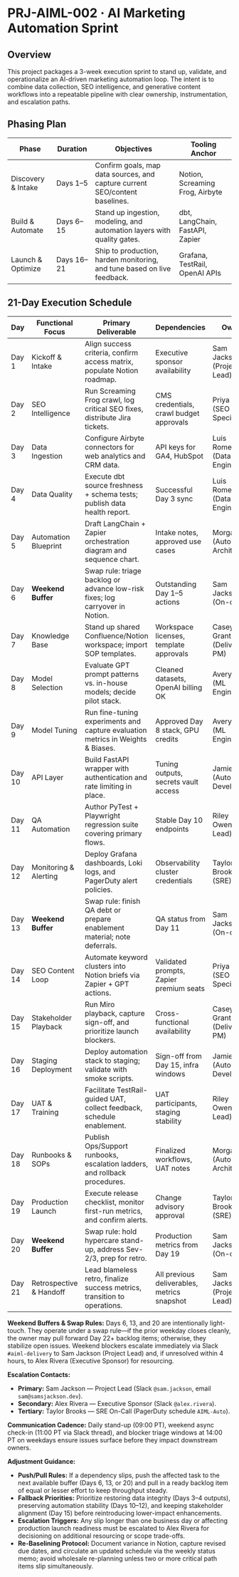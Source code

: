 # PRJ-AIML-002 · AI Marketing Automation Sprint

## Overview
This project packages a 3-week execution sprint to stand up, validate, and operationalize an AI-driven marketing automation loop. The intent is to combine data collection, SEO intelligence, and generative content workflows into a repeatable pipeline with clear ownership, instrumentation, and escalation paths.

## Phasing Plan
| Phase | Duration | Objectives | Tooling Anchor |
| --- | --- | --- | --- |
| Discovery & Intake | Days 1–5 | Confirm goals, map data sources, and capture current SEO/content baselines. | Notion, Screaming Frog, Airbyte |
| Build & Automate | Days 6–15 | Stand up ingestion, modeling, and automation layers with quality gates. | dbt, LangChain, FastAPI, Zapier |
| Launch & Optimize | Days 16–21 | Ship to production, harden monitoring, and tune based on live feedback. | Grafana, TestRail, OpenAI APIs |

## 21-Day Execution Schedule
| Day | Functional Focus | Primary Deliverable | Dependencies | Owner |
| --- | --- | --- | --- | --- |
| Day 1 | Kickoff & Intake | Align success criteria, confirm access matrix, populate Notion roadmap. | Executive sponsor availability | Sam Jackson (Project Lead) |
| Day 2 | SEO Intelligence | Run Screaming Frog crawl, log critical SEO fixes, distribute Jira tickets. | CMS credentials, crawl budget approvals | Priya Mehta (SEO Specialist) |
| Day 3 | Data Ingestion | Configure Airbyte connectors for web analytics and CRM data. | API keys for GA4, HubSpot | Luis Romero (Data Engineer) |
| Day 4 | Data Quality | Execute dbt source freshness + schema tests; publish data health report. | Successful Day 3 sync | Luis Romero (Data Engineer) |
| Day 5 | Automation Blueprint | Draft LangChain + Zapier orchestration diagram and sequence chart. | Intake notes, approved use cases | Morgan Lee (Automation Architect) |
| Day 6 | **Weekend Buffer** | Swap rule: triage backlog or advance low-risk fixes; log carryover in Notion. | Outstanding Day 1–5 actions | Sam Jackson (On-call) |
| Day 7 | Knowledge Base | Stand up shared Confluence/Notion workspace; import SOP templates. | Workspace licenses, template approvals | Casey Grant (Delivery PM) |
| Day 8 | Model Selection | Evaluate GPT prompt patterns vs. in-house models; decide pilot stack. | Cleaned datasets, OpenAI billing OK | Avery Chen (ML Engineer) |
| Day 9 | Model Tuning | Run fine-tuning experiments and capture evaluation metrics in Weights & Biases. | Approved Day 8 stack, GPU credits | Avery Chen (ML Engineer) |
| Day 10 | API Layer | Build FastAPI wrapper with authentication and rate limiting in place. | Tuning outputs, secrets vault access | Jamie Patel (Automation Developer) |
| Day 11 | QA Automation | Author PyTest + Playwright regression suite covering primary flows. | Stable Day 10 endpoints | Riley Owens (QA Lead) |
| Day 12 | Monitoring & Alerting | Deploy Grafana dashboards, Loki logs, and PagerDuty alert policies. | Observability cluster credentials | Taylor Brooks (SRE) |
| Day 13 | **Weekend Buffer** | Swap rule: finish QA debt or prepare enablement material; note deferrals. | QA status from Day 11 | Sam Jackson (On-call) |
| Day 14 | SEO Content Loop | Automate keyword clusters into Notion briefs via Zapier + GPT actions. | Validated prompts, Zapier premium seats | Priya Mehta (SEO Specialist) |
| Day 15 | Stakeholder Playback | Run Miro playback, capture sign-off, and prioritize launch blockers. | Cross-functional availability | Casey Grant (Delivery PM) |
| Day 16 | Staging Deployment | Deploy automation stack to staging; validate with smoke scripts. | Sign-off from Day 15, infra windows | Jamie Patel (Automation Developer) |
| Day 17 | UAT & Training | Facilitate TestRail-guided UAT, collect feedback, schedule enablement. | UAT participants, staging stability | Riley Owens (QA Lead) |
| Day 18 | Runbooks & SOPs | Publish Ops/Support runbooks, escalation ladders, and rollback procedures. | Finalized workflows, UAT notes | Morgan Lee (Automation Architect) |
| Day 19 | Production Launch | Execute release checklist, monitor first-run metrics, and confirm alerts. | Change advisory approval | Taylor Brooks (SRE) |
| Day 20 | **Weekend Buffer** | Swap rule: hold hypercare stand-up, address Sev-2/3, prep for retro. | Production metrics from Day 19 | Sam Jackson (On-call) |
| Day 21 | Retrospective & Handoff | Lead blameless retro, finalize success metrics, transition to operations. | All previous deliverables, metrics snapshot | Sam Jackson (Project Lead) |

**Weekend Buffers & Swap Rules:** Days 6, 13, and 20 are intentionally light-touch. They operate under a swap rule—if the prior weekday closes cleanly, the owner may pull forward Day 22+ backlog items; otherwise, they stabilize open issues. Weekend blockers escalate immediately via Slack `#aiml-delivery` to Sam Jackson (Project Lead) and, if unresolved within 4 hours, to Alex Rivera (Executive Sponsor) for resourcing.

**Escalation Contacts:**
- **Primary:** Sam Jackson — Project Lead (Slack `@sam.jackson`, email `sam@samsjackson.dev`).
- **Secondary:** Alex Rivera — Executive Sponsor (Slack `@alex.rivera`).
- **Tertiary:** Taylor Brooks — SRE On-Call (PagerDuty schedule `AIML-Auto`).

**Communication Cadence:** Daily stand-up (09:00 PT), weekend async check-in (11:00 PT via Slack thread), and blocker triage windows at 14:00 PT on weekdays ensure issues surface before they impact downstream owners.

**Adjustment Guidance:**
- **Push/Pull Rules:** If a dependency slips, push the affected task to the next available buffer (Days 6, 13, or 20) and pull in a ready backlog item of equal or lesser effort to keep throughput steady.
- **Fallback Priorities:** Prioritize restoring data integrity (Days 3–4 outputs), preserving automation stability (Days 10–12), and keeping stakeholder alignment (Day 15) before reintroducing lower-impact enhancements.
- **Escalation Triggers:** Any slip longer than one business day or affecting production launch readiness must be escalated to Alex Rivera for decisioning on additional resourcing or scope trade-offs.
- **Re-Baselining Protocol:** Document variance in Notion, capture revised due dates, and circulate an updated schedule via the weekly status memo; avoid wholesale re-planning unless two or more critical path items slip simultaneously.
